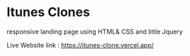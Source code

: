 # Itunes Clones
 responsive landing page using HTML& CSS and little Jquery 

 Live Website link :  https://itunes-clone.vercel.app/
 

